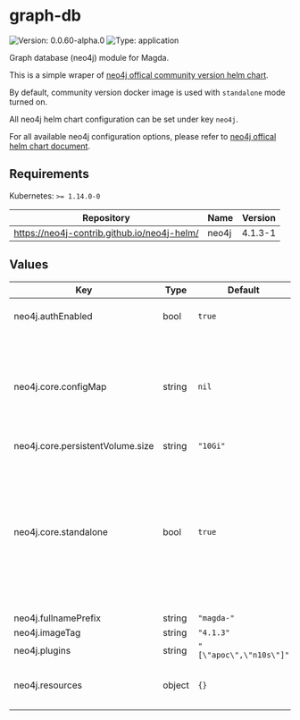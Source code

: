 # graph-db

![Version: 0.0.60-alpha.0](https://img.shields.io/badge/Version-0.0.60--alpha.0-informational?style=flat-square) ![Type: application](https://img.shields.io/badge/Type-application-informational?style=flat-square)

Graph database (neo4j) module for Magda.

This is a simple wraper of [neo4j offical community version helm chart](https://github.com/neo4j-contrib/neo4j-helm).

By default, community version docker image is used with `standalone` mode turned on.

All neo4j helm chart configuration can be set under key `neo4j`.

For all available neo4j configuration options, please refer to [neo4j offical helm chart document](https://neo4j.com/labs/neo4j-helm/1.0.0/).

## Requirements

Kubernetes: `>= 1.14.0-0`

| Repository | Name | Version |
|------------|------|---------|
| https://neo4j-contrib.github.io/neo4j-helm/ | neo4j | 4.1.3-1 |

## Values

| Key | Type | Default | Description |
|-----|------|---------|-------------|
| neo4j.authEnabled | bool | `true` | whether turn on auth |
| neo4j.core.configMap | string | `nil` | Optional configmap that contains extra env vars to be set on neo4j instance. |
| neo4j.core.persistentVolume.size | string | `"10Gi"` |  |
| neo4j.core.standalone | bool | `true` | Whether to run in single-server `standalone` mode. If you need neo4j cluster, neo4j commercial version license is required. |
| neo4j.fullnamePrefix | string | `"magda-"` |  |
| neo4j.imageTag | string | `"4.1.3"` |  |
| neo4j.plugins | string | `"[\"apoc\",\"n10s\"]"` |  |
| neo4j.resources | object | `{}` | config neo4j instance resources |